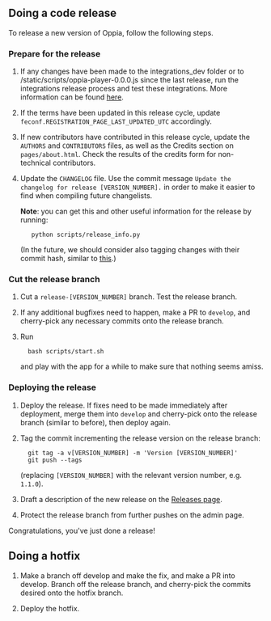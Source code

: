## Doing a code release

To release a new version of Oppia, follow the following steps. 

### Prepare for the release

1. If any changes have been made to the integrations\_dev folder or to /static/scripts/oppia-player-0.0.0.js since the last release, run the integrations release process and test these integrations. More information can be found [here](https://github.com/oppia/oppia/tree/master/integrations_dev/build_new_release.py).

1. If the terms have been updated in this release cycle, update `feconf.REGISTRATION_PAGE_LAST_UPDATED_UTC` accordingly.

1. If new contributors have contributed in this release cycle, update the `AUTHORS` and `CONTRIBUTORS` files, as well as the Credits section on `pages/about.html`. Check the results of the credits form for non-technical contributors. 

1. Update the `CHANGELOG` file. Use the commit message `Update the changelog for release [VERSION_NUMBER].` in order to make it easier to find when compiling future changelists.

   **Note**: you can get this and other useful information for the release by running:
 
   ```
      python scripts/release_info.py
   ```

   (In the future, we should consider also tagging changes with their commit hash, similar to [this](https://github.com/angular/angular.js/blob/master/CHANGELOG.md).)

### Cut the release branch

1. Cut a `release-[VERSION_NUMBER]` branch. Test the release branch.

1. If any additional bugfixes need to happen, make a PR to `develop`, and cherry-pick any necessary commits onto the release branch. 

1. Run

   ```
     bash scripts/start.sh
   ```

   and play with the app for a while to make sure that nothing seems amiss.

### Deploying the release

1. Deploy the release. If fixes need to be made immediately after deployment, merge them into `develop` and cherry-pick onto the release branch (similar to before), then deploy again.

1. Tag the commit incrementing the release version on the release branch:

   ```
     git tag -a v[VERSION_NUMBER] -m 'Version [VERSION_NUMBER]'
     git push --tags

   ```
   (replacing `[VERSION_NUMBER]` with the relevant version number, e.g. `1.1.0`).

1. Draft a description of the new release on the [Releases page](https://github.com/oppia/oppia/releases/new).

1. Protect the release branch from further pushes on the admin page.

Congratulations, you've just done a release!

## Doing a hotfix
1. Make a branch off develop and make the fix, and make a PR into develop. Branch off the release branch, and cherry-pick the commits desired onto the hotfix branch.

1. Deploy the hotfix.